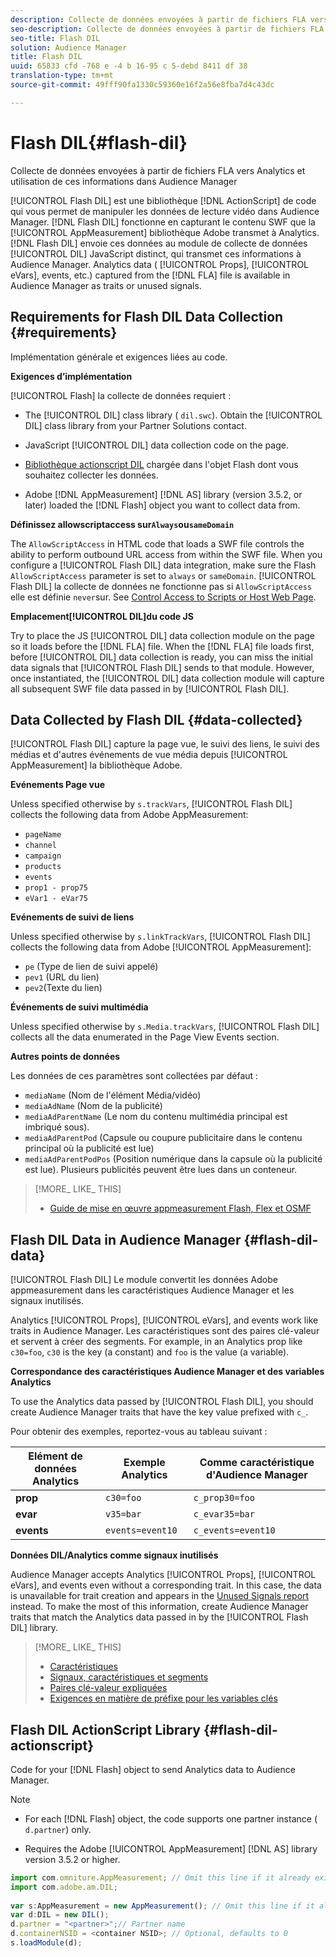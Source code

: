 ```yaml
---
description: Collecte de données envoyées à partir de fichiers FLA vers Analytics et utilisation de ces informations dans Audience Manager
seo-description: Collecte de données envoyées à partir de fichiers FLA vers Analytics et utilisation de ces informations dans Audience Manager
seo-title: Flash DIL
solution: Audience Manager
title: Flash DIL
uuid: 65833 cfd -768 e -4 b 16-95 c 5-debd 8411 df 38
translation-type: tm+mt
source-git-commit: 49fff90fa1330c59360e16f2a56e8fba7d4c43dc

---
```



# Flash DIL{#flash-dil}

Collecte de données envoyées à partir de fichiers FLA vers Analytics et utilisation de ces informations dans Audience Manager

<!-- 

c_flash_dil_toc.xml

 -->

[!UICONTROL Flash DIL] est une bibliothèque [!DNL ActionScript] de code qui vous permet de manipuler les données de lecture vidéo dans Audience Manager. [!DNL Flash DIL] fonctionne en capturant le contenu SWF que la [!UICONTROL AppMeasurement] bibliothèque Adobe transmet à Analytics. [!DNL Flash DIL] envoie ces données au module de collecte de données [!UICONTROL DIL] JavaScript distinct, qui transmet ces informations à Audience Manager. Analytics data ( [!UICONTROL Props], [!UICONTROL eVars], events, etc.) captured from the [!DNL FLA] file is available in Audience Manager as traits or unused signals.

## Requirements for Flash DIL Data Collection {#requirements}

Implémentation générale et exigences liées au code.

<!-- 

c_flash_dil_intro.xml

 -->

**Exigences d’implémentation**

[!UICONTROL Flash] la collecte de données requiert :

* The [!UICONTROL DIL] class library ( `dil.swc`). Obtain the [!UICONTROL DIL] class library from your Partner Solutions contact.

* JavaScript [!UICONTROL DIL] data collection code on the page.
* [Bibliothèque actionscript DIL](../dil/dil-flash.md#flash-dil-actionscript) chargée dans l&#39;objet Flash dont vous souhaitez collecter les données.
* Adobe [!DNL AppMeasurement] [!DNL AS] library (version 3.5.2, or later) loaded the [!DNL Flash] object you want to collect data from.

**Définissez allowscriptaccess sur`Always`ou`sameDomain`**

The `AllowScriptAccess` in HTML code that loads a SWF file controls the ability to perform outbound URL access from within the SWF file. When you configure a [!UICONTROL Flash DIL] data integration, make sure the Flash `AllowScriptAccess` parameter is set to `always` or `sameDomain`. [!UICONTROL Flash DIL] la collecte de données ne fonctionne pas si `AllowScriptAccess` elle est définie `never`sur. See [Control Access to Scripts or Host Web Page](https://helpx.adobe.com/flash/kb/control-access-scripts-host-web.html).

**Emplacement[!UICONTROL DIL]du code JS**

Try to place the JS [!UICONTROL DIL] data collection module on the page so it loads before the [!DNL FLA] file. When the [!DNL FLA] file loads first, before [!UICONTROL DIL] data collection is ready, you can miss the initial data signals that [!UICONTROL Flash DIL] sends to that module. However, once instantiated, the [!UICONTROL DIL] data collection module will capture all subsequent SWF file data passed in by [!UICONTROL Flash DIL].

## Data Collected by Flash DIL {#data-collected}

[!UICONTROL Flash DIL] capture la page vue, le suivi des liens, le suivi des médias et d&#39;autres événements de vue média depuis [!UICONTROL AppMeasurement] la bibliothèque Adobe.

<!-- 

r_flash_dil_data_collected.xml

 -->

**Evénements Page vue**

Unless specified otherwise by `s.trackVars`, [!UICONTROL Flash DIL] collects the following data from Adobe AppMeasurement:

* `pageName`
* `channel`
* `campaign`
* `products`
* `events`
* `prop1 - prop75`
* `eVar1 - eVar75`

**Evénements de suivi de liens**

Unless specified otherwise by `s.linkTrackVars`, [!UICONTROL Flash DIL] collects the following data from Adobe [!UICONTROL AppMeasurement]:

* `pe` (Type de lien de suivi appelé)
* `pev1` (URL du lien)
* `pev2`(Texte du lien)

**Événements de suivi multimédia**

Unless specified otherwise by `s.Media.trackVars`, [!UICONTROL Flash DIL] collects all the data enumerated in the Page View Events section.

**Autres points de données**

Les données de ces paramètres sont collectées par défaut :

* `mediaName` (Nom de l&#39;élément Média/vidéo)
* `mediaAdName` (Nom de la publicité)
* `mediaAdParentName` (Le nom du contenu multimédia principal est imbriqué sous).
* `mediaAdParentPod` (Capsule ou coupure publicitaire dans le contenu principal où la publicité est lue)
* `mediaAdParentPodPos` (Position numérique dans la capsule où la publicité est lue). Plusieurs publicités peuvent être lues dans un conteneur.

>[!MORE_ LIKE_ THIS]
>
>* [Guide de mise en œuvre appmeasurement Flash, Flex et OSMF](https://marketing.adobe.com/resources/help/en_US/sc/appmeasurement/flash/)


## Flash DIL Data in Audience Manager {#flash-dil-data}

[!UICONTROL Flash DIL] Le module convertit les données Adobe appmeasurement dans les caractéristiques Audience Manager et les signaux inutilisés.

<!-- 

c_flash_dil_in_aam.xml

 -->

Analytics [!UICONTROL Props], [!UICONTROL eVars], and events work like traits in Audience Manager. Les caractéristiques sont des paires clé-valeur et servent à créer des segments. For example, in an Analytics prop like `c30=foo`, `c30` is the key (a constant) and `foo` is the value (a variable).

**Correspondance des caractéristiques Audience Manager et des variables Analytics**

To use the Analytics data passed by [!UICONTROL Flash DIL], you should create Audience Manager traits that have the key value prefixed with `c_`.

Pour obtenir des exemples, reportez-vous au tableau suivant :

| Elément de données Analytics | Exemple Analytics | Comme caractéristique d&#39;Audience Manager |
|---|---|---|
| **prop** | `c30=foo` | `c_prop30=foo` |
| **evar** | `v35=bar` | `c_evar35=bar` |
| **events** | `events=event10` | `c_events=event10` |

**Données DIL/Analytics comme signaux inutilisés**

Audience Manager accepts Analytics [!UICONTROL Props], [!UICONTROL eVars], and events even without a corresponding trait. In this case, the data is unavailable for trait creation and appears in the [Unused Signals report](../reporting/dynamic-reports/unused-signals.md) instead. To make the most of this information, create Audience Manager traits that match the Analytics data passed in by the [!UICONTROL Flash DIL] library.

>[!MORE_ LIKE_ THIS]
>
>* [Caractéristiques](../features/traits/trait-details-page.md)
>* [Signaux, caractéristiques et segments](../reference/signal-trait-segment.md)
>* [Paires clé-valeur expliquées](../reference/key-value-pairs-explained.md)
>* [Exigences en matière de préfixe pour les variables clés](../features/traits/trait-variable-prefixes.md)


## Flash DIL ActionScript Library {#flash-dil-actionscript}

Code for your [!DNL Flash] object to send Analytics data to Audience Manager.

<!-- 

r_flash_dil_actionscript.xml

 -->

>[!NOTE]
>
>* For each [!DNL Flash] object, the code supports one partner instance ( `d.partner`) only.
   >
   >
* Requires the Adobe [!UICONTROL AppMeasurement] [!DNL AS] library version 3.5.2 or higher.
>



```js
import com.omniture.AppMeasurement; // Omit this line if it already exists in the code 
import com.adobe.am.DIL; 
  
var s:AppMeasurement = new AppMeasurement(); // Omit this line if it already exists in the code 
var d:DIL = new DIL(); 
d.partner = "<partner>";// Partner name 
d.containerNSID = <container NSID>; // Optional, defaults to 0 
s.loadModule(d);
```

